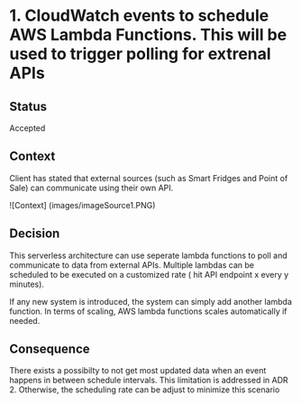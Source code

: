 # 1. CloudWatch events to schedule AWS Lambda Functions. This will be used to trigger polling for extrenal APIs

## Status
Accepted

## Context
Client has stated that external sources (such as Smart Fridges and Point of Sale) can communicate using their own API. 

![Context] (images/imageSource1.PNG)

## Decision
This serverless architecture can use seperate lambda functions to poll and communicate to data from external APIs.
Multiple lambdas can be scheduled to be executed on a customized rate ( hit API endpoint x every y minutes).

If any new system is introduced, the system can simply add another lambda function.
In terms of scaling, AWS lambda functions scales automatically if needed.

## Consequence

There exists a possibilty to not get most updated data when an event happens in between schedule intervals.
This limitation is addressed in ADR 2. Otherwise, the scheduling rate can be adjust to minimize this scenario